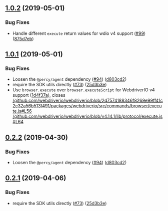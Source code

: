 ## [1.0.2](https://github.com/percy/percy-webdriverio/compare/v1.0.1...v1.0.2) (2019-05-01)


### Bug Fixes

* Handle different `execute` return values for wdio v4 support ([#99](https://github.com/percy/percy-webdriverio/issues/99)) ([875d7eb](https://github.com/percy/percy-webdriverio/commit/875d7eb))

## [1.0.1](https://github.com/percy/percy-webdriverio/compare/v1.0.0...v1.0.1) (2019-05-01)


### Bug Fixes

* Loosen the `@percy/agent` dependency ([#94](https://github.com/percy/percy-webdriverio/issues/94)) ([d803cd2](https://github.com/percy/percy-webdriverio/commit/d803cd2))
* require the SDK utils directly ([#73](https://github.com/percy/percy-webdriverio/issues/73)) ([25d3b3e](https://github.com/percy/percy-webdriverio/commit/25d3b3e))
* Use `browser.execute` over `browser.executeScript` for WebdriverIO v4 support ([1d4f37a](https://github.com/percy/percy-webdriverio/commit/1d4f37a)), closes [/github.com/webdriverio/webdriverio/blob/2d7574188346f8269e99ff41c2c32a56b513f491/packages/webdriverio/src/commands/browser/execute.js#L56](https://github.com//github.com/webdriverio/webdriverio/blob/2d7574188346f8269e99ff41c2c32a56b513f491/packages/webdriverio/src/commands/browser/execute.js/issues/L56) [/github.com/webdriverio/webdriverio/blob/v4.14.1/lib/protocol/execute.js#L64](https://github.com//github.com/webdriverio/webdriverio/blob/v4.14.1/lib/protocol/execute.js/issues/L64)

## [0.2.2](https://github.com/percy/percy-webdriverio/compare/v0.2.1...v0.2.2) (2019-04-30)


### Bug Fixes

* Loosen the `@percy/agent` dependency ([#94](https://github.com/percy/percy-webdriverio/issues/94)) ([d803cd2](https://github.com/percy/percy-webdriverio/commit/d803cd2))

## [0.2.1](https://github.com/percy/percy-webdriverio/compare/v0.2.0...v0.2.1) (2019-04-06)


### Bug Fixes

* require the SDK utils directly ([#73](https://github.com/percy/percy-webdriverio/issues/73)) ([25d3b3e](https://github.com/percy/percy-webdriverio/commit/25d3b3e))
